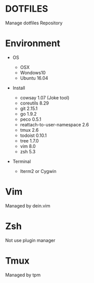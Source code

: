 # DOTFILES
Manage dotfiles Repository

# Environment
- OS
  - OSX
  - Wondows10
  - Ubuntu 16.04

- Install
  - cowsay 1.07 (Joke tool)
  - coreutils 8.29
  - git 2.15.1
  - go 1.9.2
  - peco 0.5.1
  - reattach-to-user-namespace 2.6
  - tmux 2.6
  - todoist 0.10.1
  - tree 1.7.0
  - vim 8.0
  - zsh 5.3

- Terminal
  - Iterm2 or Cygwin

# Vim
Managed by dein.vim

# Zsh
Not use plugin manager

# Tmux
Managed by tpm
